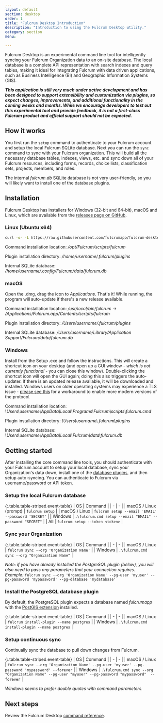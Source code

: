 ```yaml
---
layout: default
section: desktop
order: 1
title: "Fulcrum Desktop Introduction"
description: "Introduction to using the Fulcrum Desktop utility."
category: section
menu:

---
```


Fulcrum Desktop is an experimental command line tool for intelligently syncing your Fulcrum Organization data to an on-site database. The local database is a complete API representation with search indexes and query tables, making it ideal for integrating Fulcrum with data driven applications, such as Business Intelligence (BI) and Geographic Information Systems (GIS).

_**This application is still very much under active development and has been designed to support extensibility and customization via plugins, so expect changes, improvements, and additional functionality in the coming weeks and months. While we encourage developers to test out this experimental tool and provide feedback, it is not a first-class Fulcrum product and official support should not be expected.**_

## How it works

You first run the `setup` command to authenticate to your Fulcrum account and setup the local Fulcrum SQLite database. Next you can run the `sync` command to sync with your Fulcrum organization. This will build all the necessary database tables, indexes, views, etc. and sync down all of your Fulcrum resources, including forms, records, choice lists, classification sets, projects, members, and roles.

The internal _fulcrum.db_ SQLite database is not very user-friendly, so you will likely want to install one of the database plugins.

## Installation

Fulcrum Desktop has installers for Windows (32-bit and 64-bit), macOS and Linux, which are available from the [releases page on GitHub](https://github.com/fulcrumapp/fulcrum-desktop/releases).

### Linux (Ubuntu x64)

```sh
curl -o- -L https://raw.githubusercontent.com/fulcrumapp/fulcrum-desktop/master/install.sh | sudo bash
```

Command installation location: _/opt/Fulcrum/scripts/fulcrum_

Plugin installation directory: _/home/username/.fulcrum/plugins_

Internal SQLite database: _/home/username/.config/Fulcrum/data/fulcrum.db_

### macOS

Open the .dmg, drag the icon to _Applications_. That's it! While running, the program will auto-update if there's a new release available.

Command installation location: _/usr/local/bin/fulcrum -> /Applications/Fulcrum.app/Contents/scripts/fulcrum_

Plugin installation directory: _/Users/username/.fulcrum/plugins_

Internal SQLite database: _/Users/username/Library/Application Support/Fulcrum/data/fulcrum.db_

### Windows

Install from the Setup .exe and follow the instructions. This will create a shortcut icon on your desktop (and open up a GUI window - _which is not currently functional_ - you can close this window). Double-clicking the shortcut icon will open the GUI again; doing this also triggers the auto-updater. If there is an updated release available, it will be downloaded and installed. Windows users on older operating systems may experience a TLS issue - [please see this](https://github.com/fulcrumapp/fulcrum-desktop/issues/16#issuecomment-398659575) for a workaround to enable more modern versions of the protocol.

Command installation location: _\Users\username\AppData\Local\Programs\Fulcrum\scripts\fulcrum.cmd_

Plugin installation directory: _\Users\username\\.fulcrum\plugins_

Internal SQLite database: _\Users\username\AppData\Local\Fulcrum\data\fulcrum.db_

## Getting started

After installing the core command line tools, you should authenticate with your Fulcrum account to setup your local database, sync your Organization's data down, install one of the [database plugins](/desktop/plugins/#database-plugins), and then setup auto-syncing. You can authenticate to Fulcrum via username/password or API token.

### Setup the local Fulcrum database

{:.table.table-striped.event-table}
| OS | Command |
| - | - |
| macOS / Linux (prompt) | `fulcrum setup` |
| macOS / Linux  | `fulcrum setup --email 'EMAIL' --password 'SECRET'` |
| Windows | `.\fulcrum.cmd setup --email "EMAIL" --password "SECRET"` |
| All | `fulcrum setup --token <token>` |

### Sync your Organization

{:.table.table-striped.event-table}
| OS | Command |
| - | - |
| macOS / Linux  | `fulcrum sync --org 'Organization Name'`  |
| Windows | `.\fulcrum.cmd sync --org "Organization Name"` |

_Note: if you have already installed the PostgreSQL plugin (below), you will also need to pass any parameters that your connection requires._  
_Example:_ `fulcrum sync --org 'Organization Name' --pg-user 'myuser' --pg-password 'mypassword' --pg-database 'mydatabase'`

### Install the PostgreSQL database plugin

By default, the PostgreSQL plugin expects a database named _fulcrumapp_ with the [PostGIS extension](http://www.postgis.net/) installed.

{:.table.table-striped.event-table}
| OS | Command |
| - | - |
| macOS / Linux  | `fulcrum install-plugin --name postgres`  |
| Windows | `.\fulcrum.cmd install-plugin --name postgres` |

### Setup continuous sync

Continually sync the database to pull down changes from Fulcrum.

{:.table.table-striped.event-table}
| OS | Command |
| - | - |
| macOS / Linux  | `fulcrum sync --org 'Organization Name' --pg-user 'myuser' --pg-password 'mypassword' --forever`  |
| Windows | `.\fulcrum.cmd sync --org "Organization Name" --pg-user "myuser" --pg-password "mypassword"  --forever` |

_Windows seems to prefer double quotes with command parameters._

## Next steps

Review the Fulcrum Desktop [command reference](/desktop/reference).
